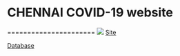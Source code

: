 # CHENNAI COVID-19 website
======================
![](https://i.postimg.cc/Y9RmrSZh/image.png)
[Site](https://elseasama.github.io/covid19chennai/)

[Database](https://docs.google.com/spreadsheets/d/1-SUs7yJeJzYQMNbH6ERPReV0ua9bDHZtb_uHqbEPeI8/edit?usp=sharing)
  



